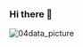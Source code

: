 ### Hi there 👋

<!--
**PatrickDorante/patrickdorante** is a ✨ _special_ ✨ repository because its `README.md` (this file) appears on your GitHub profile.

Here are some ideas to get you started:

- 🔭 I’m currently working on ...
- 🌱 I’m currently learning ...
- 👯 I’m looking to collaborate on ...
- 🤔 I’m looking for help with ...
- 💬 Ask me about ...
- 📫 How to reach me: ...
- 😄 Pronouns: ...
- ⚡ Fun fact: ...
-->
![04data_picture](https://user-images.githubusercontent.com/36643432/163390820-3048d256-cdf5-47fa-aebc-9b49cfa9c9d7.png)
